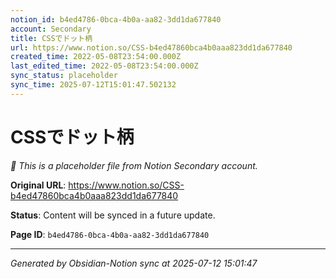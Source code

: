 ```yaml
---
notion_id: b4ed4786-0bca-4b0a-aa82-3dd1da677840
account: Secondary
title: CSSでドット柄
url: https://www.notion.so/CSS-b4ed47860bca4b0aaa823dd1da677840
created_time: 2022-05-08T23:54:00.000Z
last_edited_time: 2022-05-08T23:54:00.000Z
sync_status: placeholder
sync_time: 2025-07-12T15:01:47.502132
---
```


# CSSでドット柄

*🔄 This is a placeholder file from Notion Secondary account.*

**Original URL**: https://www.notion.so/CSS-b4ed47860bca4b0aaa823dd1da677840

**Status**: Content will be synced in a future update.

**Page ID**: `b4ed4786-0bca-4b0a-aa82-3dd1da677840`

---

*Generated by Obsidian-Notion sync at 2025-07-12 15:01:47*
